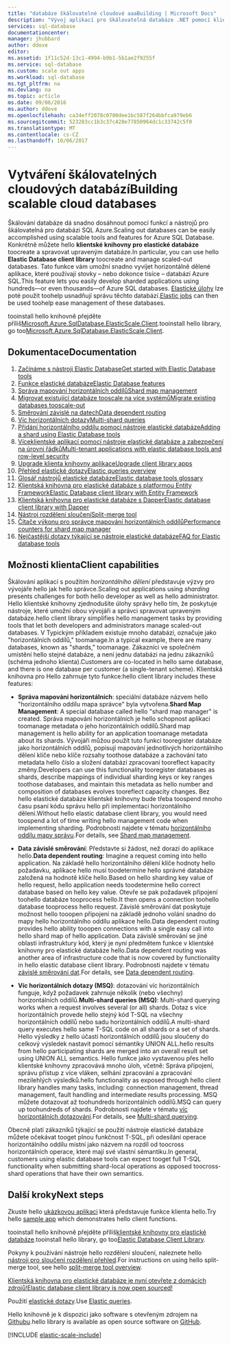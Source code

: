 ```yaml
---
title: "databáze škálovatelné cloudové aaaBuilding | Microsoft Docs"
description: "Vývoj aplikací pro škálovatelná databáze .NET pomocí klientské knihovny pro elastické databáze hello"
services: sql-database
documentationcenter: 
manager: jhubbard
author: ddove
editor: 
ms.assetid: 1f11c52d-13c1-4994-b9b1-5b1ae2f9255f
ms.service: sql-database
ms.custom: scale out apps
ms.workload: sql-database
ms.tgt_pltfrm: na
ms.devlang: na
ms.topic: article
ms.date: 09/06/2016
ms.author: ddove
ms.openlocfilehash: ca34eff2078c0700dee1bc587f264bbfca979eb6
ms.sourcegitcommit: 523283cc1b3c37c428e77850964dc1c33742c5f0
ms.translationtype: MT
ms.contentlocale: cs-CZ
ms.lasthandoff: 10/06/2017
---
```

# <a name="building-scalable-cloud-databases"></a><span data-ttu-id="eaf2e-103">Vytváření škálovatelných cloudových databází</span><span class="sxs-lookup"><span data-stu-id="eaf2e-103">Building scalable cloud databases</span></span>
<span data-ttu-id="eaf2e-104">Škálování databáze dá snadno dosáhnout pomocí funkcí a nástrojů pro škálovatelná pro databázi SQL Azure.</span><span class="sxs-lookup"><span data-stu-id="eaf2e-104">Scaling out databases can be easily accomplished using scalable tools and features for Azure SQL Database.</span></span> <span data-ttu-id="eaf2e-105">Konkrétně můžete hello **klientské knihovny pro elastické databáze** toocreate a spravovat upraveným databáze.</span><span class="sxs-lookup"><span data-stu-id="eaf2e-105">In particular, you can use hello **Elastic Database client library** toocreate and manage scaled-out databases.</span></span> <span data-ttu-id="eaf2e-106">Tato funkce vám umožní snadno vyvíjet horizontálně dělené aplikace, které používají stovky – nebo dokonce tisíce – databází Azure SQL.</span><span class="sxs-lookup"><span data-stu-id="eaf2e-106">This feature lets you easily develop sharded applications using hundreds—or even thousands—of Azure SQL databases.</span></span> <span data-ttu-id="eaf2e-107">[Elastické úlohy](sql-database-elastic-jobs-powershell.md) lze poté použít toohelp usnadňují správu těchto databází.</span><span class="sxs-lookup"><span data-stu-id="eaf2e-107">[Elastic jobs](sql-database-elastic-jobs-powershell.md) can then be used toohelp ease management of these databases.</span></span>

<span data-ttu-id="eaf2e-108">tooinstall hello knihovně přejděte příliš[Microsoft.Azure.SqlDatabase.ElasticScale.Client](https://www.nuget.org/packages/Microsoft.Azure.SqlDatabase.ElasticScale.Client/).</span><span class="sxs-lookup"><span data-stu-id="eaf2e-108">tooinstall hello library, go too[Microsoft.Azure.SqlDatabase.ElasticScale.Client](https://www.nuget.org/packages/Microsoft.Azure.SqlDatabase.ElasticScale.Client/).</span></span> 

## <a name="documentation"></a><span data-ttu-id="eaf2e-109">Dokumentace</span><span class="sxs-lookup"><span data-stu-id="eaf2e-109">Documentation</span></span>
1. [<span data-ttu-id="eaf2e-110">Začínáme s nástroji Elastic Database</span><span class="sxs-lookup"><span data-stu-id="eaf2e-110">Get started with Elastic Database tools</span></span>](sql-database-elastic-scale-get-started.md)
2. [<span data-ttu-id="eaf2e-111">Funkce elastické databáze</span><span class="sxs-lookup"><span data-stu-id="eaf2e-111">Elastic Database features</span></span>](sql-database-elastic-scale-introduction.md)
3. [<span data-ttu-id="eaf2e-112">Správa mapování horizontálních oddílů</span><span class="sxs-lookup"><span data-stu-id="eaf2e-112">Shard map management</span></span>](sql-database-elastic-scale-shard-map-management.md)
4. [<span data-ttu-id="eaf2e-113">Migrovat existující databáze tooscale na více systémů</span><span class="sxs-lookup"><span data-stu-id="eaf2e-113">Migrate existing databases tooscale-out</span></span>](sql-database-elastic-convert-to-use-elastic-tools.md)
5. [<span data-ttu-id="eaf2e-114">Směrování závislé na datech</span><span class="sxs-lookup"><span data-stu-id="eaf2e-114">Data dependent routing</span></span>](sql-database-elastic-scale-data-dependent-routing.md)
6. [<span data-ttu-id="eaf2e-115">Víc horizontálních dotazy</span><span class="sxs-lookup"><span data-stu-id="eaf2e-115">Multi-shard queries</span></span>](sql-database-elastic-scale-multishard-querying.md)
7. [<span data-ttu-id="eaf2e-116">Přidání horizontálního oddílu pomocí nástroje elastické databáze</span><span class="sxs-lookup"><span data-stu-id="eaf2e-116">Adding a shard using Elastic Database tools</span></span>](sql-database-elastic-scale-add-a-shard.md)
8. [<span data-ttu-id="eaf2e-117">Víceklientské aplikací pomocí nástroje elastické databáze a zabezpečení na úrovni řádků</span><span class="sxs-lookup"><span data-stu-id="eaf2e-117">Multi-tenant applications with elastic database tools and row-level security</span></span>](sql-database-elastic-tools-multi-tenant-row-level-security.md)
9. [<span data-ttu-id="eaf2e-118">Upgrade klienta knihovny aplikace</span><span class="sxs-lookup"><span data-stu-id="eaf2e-118">Upgrade client library apps</span></span>](sql-database-elastic-scale-upgrade-client-library.md) 
10. [<span data-ttu-id="eaf2e-119">Přehled elastické dotazy</span><span class="sxs-lookup"><span data-stu-id="eaf2e-119">Elastic queries overview</span></span>](sql-database-elastic-query-overview.md)
11. [<span data-ttu-id="eaf2e-120">Glosář nástrojů elastické databáze</span><span class="sxs-lookup"><span data-stu-id="eaf2e-120">Elastic database tools glossary</span></span>](sql-database-elastic-scale-glossary.md)
12. [<span data-ttu-id="eaf2e-121">Klientská knihovna pro elastické databáze s platformou Entity Framework</span><span class="sxs-lookup"><span data-stu-id="eaf2e-121">Elastic Database client library with Entity Framework</span></span>](sql-database-elastic-scale-use-entity-framework-applications-visual-studio.md)
13. [<span data-ttu-id="eaf2e-122">Klientská knihovna pro elastické databáze s Dapper</span><span class="sxs-lookup"><span data-stu-id="eaf2e-122">Elastic database client library with Dapper</span></span>](sql-database-elastic-scale-working-with-dapper.md)
14. [<span data-ttu-id="eaf2e-123">Nástroj rozdělení sloučení</span><span class="sxs-lookup"><span data-stu-id="eaf2e-123">Split-merge tool</span></span>](sql-database-elastic-scale-overview-split-and-merge.md)
15. [<span data-ttu-id="eaf2e-124">Čítače výkonu pro správce mapování horizontálních oddílů</span><span class="sxs-lookup"><span data-stu-id="eaf2e-124">Performance counters for shard map manager</span></span>](sql-database-elastic-database-client-library.md) 
16. [<span data-ttu-id="eaf2e-125">Nejčastější dotazy týkající se nástroje elastické databáze</span><span class="sxs-lookup"><span data-stu-id="eaf2e-125">FAQ for Elastic database tools</span></span>](sql-database-elastic-scale-faq.md)

## <a name="client-capabilities"></a><span data-ttu-id="eaf2e-126">Možnosti klienta</span><span class="sxs-lookup"><span data-stu-id="eaf2e-126">Client capabilities</span></span>
<span data-ttu-id="eaf2e-127">Škálování aplikací s použitím *horizontálního dělení* představuje výzvy pro vývojáře hello jak hello správce.</span><span class="sxs-lookup"><span data-stu-id="eaf2e-127">Scaling out applications using *sharding* presents challenges for both hello developer as well as hello administrator.</span></span> <span data-ttu-id="eaf2e-128">Hello klientské knihovny zjednodušíte úlohy správy hello tím, že poskytuje nástroje, které umožní obou vývojáři a správci spravovat upraveným databáze.</span><span class="sxs-lookup"><span data-stu-id="eaf2e-128">hello client library simplifies hello management tasks by providing tools that let both developers and administrators manage scaled-out databases.</span></span> <span data-ttu-id="eaf2e-129">V Typickým příkladem existuje mnoho databází, označuje jako "horizontálních oddílů," toomanage.</span><span class="sxs-lookup"><span data-stu-id="eaf2e-129">In a typical example, there are many databases, known as "shards," toomanage.</span></span> <span data-ttu-id="eaf2e-130">Zákazníci ve společném umístění hello stejné databáze, a není jednu databázi na jednu zákazníků (schéma jednoho klienta).</span><span class="sxs-lookup"><span data-stu-id="eaf2e-130">Customers are co-located in hello same database, and there is one database per customer (a single-tenant scheme).</span></span> <span data-ttu-id="eaf2e-131">Klientská knihovna pro Hello zahrnuje tyto funkce:</span><span class="sxs-lookup"><span data-stu-id="eaf2e-131">hello client library includes these features:</span></span>

- <span data-ttu-id="eaf2e-132">**Správa mapování horizontálních**: speciální databáze názvem hello "horizontálního oddílu mapa správce" byla vytvořena.</span><span class="sxs-lookup"><span data-stu-id="eaf2e-132">**Shard Map Management**: A special database called hello "shard map manager" is created.</span></span> <span data-ttu-id="eaf2e-133">Správa mapování horizontálních je hello schopnost aplikaci toomanage metadata o jeho horizontálních oddílů.</span><span class="sxs-lookup"><span data-stu-id="eaf2e-133">Shard map management is hello ability for an application toomanage metadata about its shards.</span></span> <span data-ttu-id="eaf2e-134">Vývojáři můžou použít tuto funkci tooregister databáze jako horizontálních oddílů, popisují mapování jednotlivých horizontálního dělení klíče nebo klíče rozsahy toothose databáze a zachování tato metadata hello číslo a složení databází zpracovaní tooreflect kapacity změny.</span><span class="sxs-lookup"><span data-stu-id="eaf2e-134">Developers can use this functionality tooregister databases as shards, describe mappings of individual sharding keys or key ranges toothose databases, and maintain this metadata as hello number and composition of databases evolves tooreflect capacity changes.</span></span> <span data-ttu-id="eaf2e-135">Bez hello elastické databáze klientské knihovny bude třeba toospend mnoho času psaní kódu správu hello při implementaci horizontálního dělení.</span><span class="sxs-lookup"><span data-stu-id="eaf2e-135">Without hello elastic database client library, you would need toospend a lot of time writing hello management code when implementing sharding.</span></span> <span data-ttu-id="eaf2e-136">Podrobnosti najdete v tématu [horizontálního oddílu mapy správu](sql-database-elastic-scale-shard-map-management.md).</span><span class="sxs-lookup"><span data-stu-id="eaf2e-136">For details, see [Shard map management](sql-database-elastic-scale-shard-map-management.md).</span></span>

- <span data-ttu-id="eaf2e-137">**Data závislé směrování**: Představte si žádost, než dorazí do aplikace hello.</span><span class="sxs-lookup"><span data-stu-id="eaf2e-137">**Data dependent routing**: Imagine a request coming into hello application.</span></span> <span data-ttu-id="eaf2e-138">Na základě hello horizontálního dělení klíče hodnoty hello požadavku, aplikace hello musí toodetermine hello správné databáze založená na hodnotě klíče hello.</span><span class="sxs-lookup"><span data-stu-id="eaf2e-138">Based on hello sharding key value of hello request, hello application needs toodetermine hello correct database based on hello key value.</span></span> <span data-ttu-id="eaf2e-139">Otevře se pak požadavek připojení toohello databáze tooprocess hello.</span><span class="sxs-lookup"><span data-stu-id="eaf2e-139">It then opens a connection toohello database tooprocess hello request.</span></span> <span data-ttu-id="eaf2e-140">Závislé směrování dat poskytuje možnost hello tooopen připojení na základě jednoho volání snadno do mapy hello horizontálního oddílu aplikace hello.</span><span class="sxs-lookup"><span data-stu-id="eaf2e-140">Data dependent routing provides hello ability tooopen connections with a single easy call into hello shard map of hello application.</span></span> <span data-ttu-id="eaf2e-141">Data závislé směrování se jiné oblasti infrastruktury kód, který je nyní předmětem funkce v klientské knihovny pro elastické databáze hello.</span><span class="sxs-lookup"><span data-stu-id="eaf2e-141">Data dependent routing was another area of infrastructure code that is now covered by functionality in hello elastic database client library.</span></span> <span data-ttu-id="eaf2e-142">Podrobnosti najdete v tématu [závislé směrování dat](sql-database-elastic-scale-data-dependent-routing.md).</span><span class="sxs-lookup"><span data-stu-id="eaf2e-142">For details, see [Data dependent routing](sql-database-elastic-scale-data-dependent-routing.md).</span></span>
- <span data-ttu-id="eaf2e-143">**Víc horizontálních dotazy (MSQ)**: dotazování víc horizontálních funguje, když požadavek zahrnuje několik (nebo všechny) horizontálních oddílů.</span><span class="sxs-lookup"><span data-stu-id="eaf2e-143">**Multi-shard queries (MSQ)**: Multi-shard querying works when a request involves several (or all) shards.</span></span> <span data-ttu-id="eaf2e-144">Dotaz s více horizontálních provede hello stejný kód T-SQL na všechny horizontálních oddílů nebo sadu horizontálních oddílů.</span><span class="sxs-lookup"><span data-stu-id="eaf2e-144">A multi-shard query executes hello same T-SQL code on all shards or a set of shards.</span></span> <span data-ttu-id="eaf2e-145">Hello výsledky z hello účasti horizontálních oddílů jsou sloučeny do celkový výsledek nastavit pomocí sémantiky UNION ALL.</span><span class="sxs-lookup"><span data-stu-id="eaf2e-145">hello results from hello participating shards are merged into an overall result set using UNION ALL semantics.</span></span> <span data-ttu-id="eaf2e-146">Hello funkce jako vystavenou přes hello klientské knihovny zpracovává mnoho úloh, včetně: Správa připojení, správu přístup z více vláken, selhání zpracování a zpracování mezilehlých výsledků.</span><span class="sxs-lookup"><span data-stu-id="eaf2e-146">hello functionality as exposed through hello client library handles many tasks, including: connection management, thread management, fault handling and intermediate results processing.</span></span> <span data-ttu-id="eaf2e-147">MSQ můžete dotazovat až toohundreds horizontálních oddílů.</span><span class="sxs-lookup"><span data-stu-id="eaf2e-147">MSQ can query up toohundreds of shards.</span></span> <span data-ttu-id="eaf2e-148">Podrobnosti najdete v tématu [víc horizontálních dotazování](sql-database-elastic-scale-multishard-querying.md).</span><span class="sxs-lookup"><span data-stu-id="eaf2e-148">For details, see [Multi-shard querying](sql-database-elastic-scale-multishard-querying.md).</span></span>

<span data-ttu-id="eaf2e-149">Obecně platí zákazníků týkající se použití nástroje elastické databáze můžete očekávat tooget plnou funkčnost T-SQL, při odesílání operace horizontálního oddílu místní jako názvem na rozdíl od toocross horizontálních operace, které mají své vlastní sémantiku.</span><span class="sxs-lookup"><span data-stu-id="eaf2e-149">In general, customers using elastic database tools can expect tooget full T-SQL functionality when submitting shard-local operations as opposed toocross-shard operations that have their own semantics.</span></span>

## <a name="next-steps"></a><span data-ttu-id="eaf2e-150">Další kroky</span><span class="sxs-lookup"><span data-stu-id="eaf2e-150">Next steps</span></span>
<span data-ttu-id="eaf2e-151">Zkuste hello [ukázkovou aplikaci](sql-database-elastic-scale-get-started.md) která představuje funkce klienta hello.</span><span class="sxs-lookup"><span data-stu-id="eaf2e-151">Try hello [sample app](sql-database-elastic-scale-get-started.md) which demonstrates hello client functions.</span></span> 

<span data-ttu-id="eaf2e-152">tooinstall hello knihovně přejděte příliš[klientské knihovny pro elastické databáze](http://www.nuget.org/packages/Microsoft.Azure.SqlDatabase.ElasticScale.Client/).</span><span class="sxs-lookup"><span data-stu-id="eaf2e-152">tooinstall hello library, go too[Elastic Database Client Library](http://www.nuget.org/packages/Microsoft.Azure.SqlDatabase.ElasticScale.Client/).</span></span>

<span data-ttu-id="eaf2e-153">Pokyny k používání nástroje hello rozdělení sloučení, naleznete hello [nástroji pro sloučení rozdělení přehled](sql-database-elastic-scale-overview-split-and-merge.md).</span><span class="sxs-lookup"><span data-stu-id="eaf2e-153">For instructions on using hello split-merge tool, see hello [split-merge tool overview](sql-database-elastic-scale-overview-split-and-merge.md).</span></span>

[<span data-ttu-id="eaf2e-154">Klientská knihovna pro elastické databáze je nyní otevřete z domácích zdrojů!</span><span class="sxs-lookup"><span data-stu-id="eaf2e-154">Elastic database client library is now open sourced!</span></span>](https://azure.microsoft.com/blog/elastic-database-client-library-is-now-open-sourced/)

<span data-ttu-id="eaf2e-155">Použití [elastické dotazy](sql-database-elastic-query-overview.md).</span><span class="sxs-lookup"><span data-stu-id="eaf2e-155">Use [Elastic queries](sql-database-elastic-query-overview.md).</span></span>

<span data-ttu-id="eaf2e-156">Hello knihovně je k dispozici jako software s otevřeným zdrojem na [Githubu](https://github.com/Azure/elastic-db-tools).</span><span class="sxs-lookup"><span data-stu-id="eaf2e-156">hello library is available as open source software on [GitHub](https://github.com/Azure/elastic-db-tools).</span></span> 

[!INCLUDE [elastic-scale-include](../../includes/elastic-scale-include.md)]

<!--Anchors-->
<!--Image references-->
[1]:./media/sql-database-elastic-database-client-library/glossary.png

